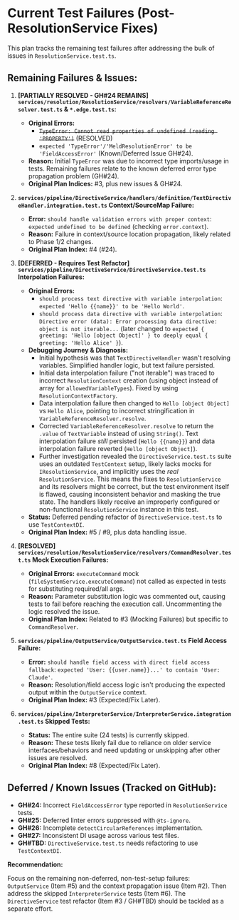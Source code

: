 # Current Test Failures (Post-ResolutionService Fixes)

This plan tracks the remaining test failures after addressing the bulk of issues in `ResolutionService.test.ts`.

## Remaining Failures & Issues:

1.  **[PARTIALLY RESOLVED - GH#24 REMAINS] `services/resolution/ResolutionService/resolvers/VariableReferenceResolver.test.ts` & `*.edge.test.ts`:**
    *   **Original Errors:**
        *   ~~`TypeError: Cannot read properties of undefined (reading 'PROPERTY')`~~ (RESOLVED)
        *   `expected 'TypeError'/'MeldResolutionError' to be 'FieldAccessError'` (Known/Deferred Issue GH#24).
    *   **Reason:** Initial `TypeError` was due to incorrect type imports/usage in tests. Remaining failures relate to the known deferred error type propagation problem (GH#24).
    *   **Original Plan Indices:** #3, plus new issues & GH#24.

2.  **`services/pipeline/DirectiveService/handlers/definition/TextDirectiveHandler.integration.test.ts` Context/SourceMap Failure:**
    *   **Error:** `should handle validation errors with proper context`: `expected undefined to be defined` (checking `error.context`).
    *   **Reason:** Failure in context/source location propagation, likely related to Phase 1/2 changes.
    *   **Original Plan Index:** #4 (#24).

3.  **[DEFERRED - Requires Test Refactor] `services/pipeline/DirectiveService/DirectiveService.test.ts` Interpolation Failures:**
    *   **Original Errors:**
        *   `should process text directive with variable interpolation`: `expected 'Hello {{name}}' to be 'Hello World'`.
        *   `should process data directive with variable interpolation`: `Directive error (data): Error processing data directive: object is not iterable...` (later changed to `expected { greeting: 'Hello [object Object]' } to deeply equal { greeting: 'Hello Alice' }`).
    *   **Debugging Journey & Diagnosis:**
        *   Initial hypothesis was that `TextDirectiveHandler` wasn't resolving variables. Simplified handler logic, but text failure persisted.
        *   Initial data interpolation failure ("not iterable") was traced to incorrect `ResolutionContext` creation (using object instead of array for `allowedVariableTypes`). Fixed by using `ResolutionContextFactory`.
        *   Data interpolation failure then changed to `Hello [object Object]` vs `Hello Alice`, pointing to incorrect stringification in `VariableReferenceResolver.resolve`.
        *   Corrected `VariableReferenceResolver.resolve` to return the `.value` of `TextVariable` instead of using `String()`. Text interpolation failure *still* persisted (`Hello {{name}}`) and data interpolation failure reverted (`Hello [object Object]`).
        *   Further investigation revealed the `DirectiveService.test.ts` suite uses an outdated `TestContext` setup, likely lacks mocks for `IResolutionService`, and implicitly uses the *real* `ResolutionService`. This means the fixes to `ResolutionService` and its resolvers might be correct, but the test environment itself is flawed, causing inconsistent behavior and masking the true state. The handlers likely receive an improperly configured or non-functional `ResolutionService` instance in this test.
    *   **Status:** Deferred pending refactor of `DirectiveService.test.ts` to use `TestContextDI`.
    *   **Original Plan Index:** #5 / #9, plus data handling issue.

4.  **[RESOLVED] `services/resolution/ResolutionService/resolvers/CommandResolver.test.ts` Mock Execution Failures:**
    *   **Original Errors:** `executeCommand` mock (`fileSystemService.executeCommand`) not called as expected in tests for substituting required/all args.
    *   **Reason:** Parameter substitution logic was commented out, causing tests to fail before reaching the execution call. Uncommenting the logic resolved the issue.
    *   **Original Plan Index:** Related to #3 (Mocking Failures) but specific to `CommandResolver`.

5.  **`services/pipeline/OutputService/OutputService.test.ts` Field Access Failure:**
    *   **Error:** `should handle field access with direct field access fallback`: `expected 'User: {{user.name}}...' to contain 'User: Claude'`.
    *   **Reason:** Resolution/field access logic isn't producing the expected output within the `OutputService` context.
    *   **Original Plan Index:** #3 (Expected/Fix Later).

6.  **`services/pipeline/InterpreterService/InterpreterService.integration.test.ts` Skipped Tests:**
    *   **Status:** The entire suite (24 tests) is currently skipped.
    *   **Reason:** These tests likely fail due to reliance on older service interfaces/behaviors and need updating or unskipping after other issues are resolved.
    *   **Original Plan Index:** #8 (Expected/Fix Later).

## Deferred / Known Issues (Tracked on GitHub):

*   **GH#24:** Incorrect `FieldAccessError` type reported in `ResolutionService` tests.
*   **GH#25:** Deferred linter errors suppressed with `@ts-ignore`.
*   **GH#26:** Incomplete `detectCircularReferences` implementation.
*   **GH#27:** Inconsistent DI usage across various test files.
*   **GH#TBD:** `DirectiveService.test.ts` needs refactoring to use `TestContextDI`.

**Recommendation:**

Focus on the remaining non-deferred, non-test-setup failures: `OutputService` (Item #5) and the context propagation issue (Item #2). Then address the skipped `InterpreterService` tests (Item #6). The `DirectiveService` test refactor (Item #3 / GH#TBD) should be tackled as a separate effort.
